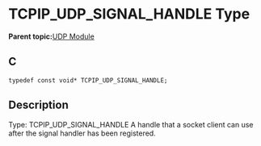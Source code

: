 # TCPIP\_UDP\_SIGNAL\_HANDLE Type

**Parent topic:**[UDP Module](GUID-D2D8E9C8-0778-41E2-8F0B-194954B92250.md)

## C

```
typedef const void* TCPIP_UDP_SIGNAL_HANDLE; 
```

## Description

Type: TCPIP\_UDP\_SIGNAL\_HANDLE A handle that a socket client can use after the signal handler has been registered.

